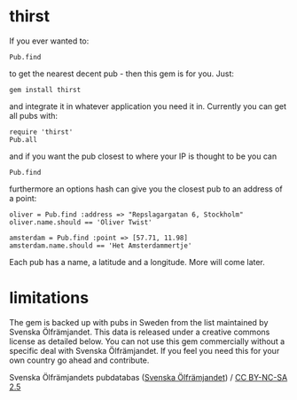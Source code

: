 thirst
======

If you ever wanted to:

    Pub.find

to get the nearest decent pub - then this gem is for you. Just:

    gem install thirst

and integrate it in whatever application you need it in. Currently you can get all pubs with:

    require 'thirst'
    Pub.all

and if you want the pub closest to where your IP is thought to be you can

    Pub.find

furthermore an options hash can give you the closest pub to an address of a point:

    oliver = Pub.find :address => "Repslagargatan 6, Stockholm"
    oliver.name.should == 'Oliver Twist'

    amsterdam = Pub.find :point => [57.71, 11.98]
    amsterdam.name.should == 'Het Amsterdammertje'

Each pub has a name, a latitude and a longitude. More will come later.


limitations
===========

The gem is backed up with pubs in Sweden from the list maintained by Svenska Ölfrämjandet. This data is released under a creative commons license as detailed below. You can not use this gem commercially without a specific deal with Svenska Ölfrämjandet. If you feel you need this for your own country go ahead and contribute.

<div xmlns:cc="http://creativecommons.org/ns#" xmlns:dct="http://purl.org/dc/terms/" about="http://www.svenskaolframjandet.se/pubs_for_gps"><span property="dct:title">Svenska Ölfrämjandets pubdatabas</span> (<a rel="cc:attributionURL" property="cc:attributionName" href="http://www.svenskaolframjandet.se">Svenska Ölfrämjandet</a>) / <a rel="license" href="http://creativecommons.org/licenses/by-nc-sa/2.5/se/">CC BY-NC-SA 2.5</a></div> 

